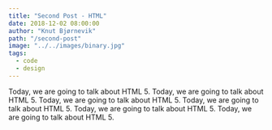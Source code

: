 ```yaml
---
title: "Second Post - HTML"
date: 2018-12-02 08:00:00
author: "Knut Bjørnevik"
path: "/second-post"
image: "../../images/binary.jpg"
tags:
  - code
  - design
---
```


Today, we are going to talk about HTML 5. Today, we are going to talk about HTML 5. Today, we are going to talk about HTML 5.
Today, we are going to talk about HTML 5. Today, we are going to talk about HTML 5. Today, we are going to talk about HTML 5.

